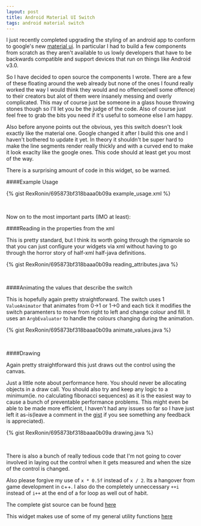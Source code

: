 ```yaml
---
layout: post
title: Android Material UI Switch
tags: android material switch
---
```


I just recently completed upgrading the styling of an android app to conform to google's new [material ui](http://www.google.com/design/spec/material-design/introduction.html). In particular I had to build a few components from scratch as they aren't available to us lowly developers that have to be backwards compatible and support devices that run on things like Android v3.0.

So I have decided to open source the components I wrote. There are a few of these floating around the web already but none of the ones I found really worked the way I would think they would and no offence(well some offence) to their creators but alot of them were insanely messing and overly complicated. This may of course just be someone in a glass house throwing stones though so I'll let you be the judge of the code. Also of course just feel free to grab the bits you need if it's useful to someone else I am happy.

Also before anyone points out the obvious, yes this switch doesn't look exactly like the material one. Google changed it after I build this one and I haven't bothered to update it yet. In theory it shouldn't be super hard to make the line segments render really thickly and with a curved end to make it look exaclty like the google ones. This code should at least get you most of the way.

There is a surprising amount of code in this widget, so be warned.





####Example Usage

{% gist RexRonin/695873bf318baaa0b09a example_usage.xml %}

<br/> 

Now on to the most important parts (IMO at least):




####Reading in the properties from the xml

This is pretty standard, but I think its worth going through the rigmarole so that you can just configure your widgets via xml without having to go through the horror story of half-xml half-java definitions.

{% gist RexRonin/695873bf318baaa0b09a reading_attributes.java %}

 
<br/>



####Animating the values that describe the switch

This is hopefully again pretty straightforward. The switch uses 1 `ValueAnimator` that animates from 0->1 or 1->0 and each tick it modifies the switch paramenters to move from right to left and change colour and fill. It uses an `ArgbEvaluator` to handle the colours changing during the animation.

{% gist RexRonin/695873bf318baaa0b09a animate_values.java %}


<br/>



####Drawing

Again pretty straightforward this just draws out the control using the canvas. 

Just a little note about performance here. You should never be allocating objects in a draw call. You should also try and keep any logic to a minimum(ie. no calculating fibonacci sequences) as it is the easiest way to cause a bunch of preventable performance problems. This might even be able to be made more efficient, I haven't had any issues so far so I have just left it as-is(leave a comment in the [gist](https://gist.github.com/RexRonin/695873bf318baaa0b09a) if you see something any feedback is appreciated).

{% gist RexRonin/695873bf318baaa0b09a drawing.java %}

<br/>



There is also a bunch of really tedious code that I'm not going to cover involved in laying out the control when it gets measured and when the size of the control is changed.

Also please forgive my use of `x * 0.5f` instead of `x / 2`. Its a hangover from game development in c++. I also do the completely unneccessary `++i` instead of `i++` at the end of a for loop as well out of habit.

The complete gist source can be found [here](https://gist.github.com/RexRonin/695873bf318baaa0b09a)

This widget makes use of some of my general utility functions [here](https://gist.github.com/RexRonin/12fa0ba593832c8ed7e2)